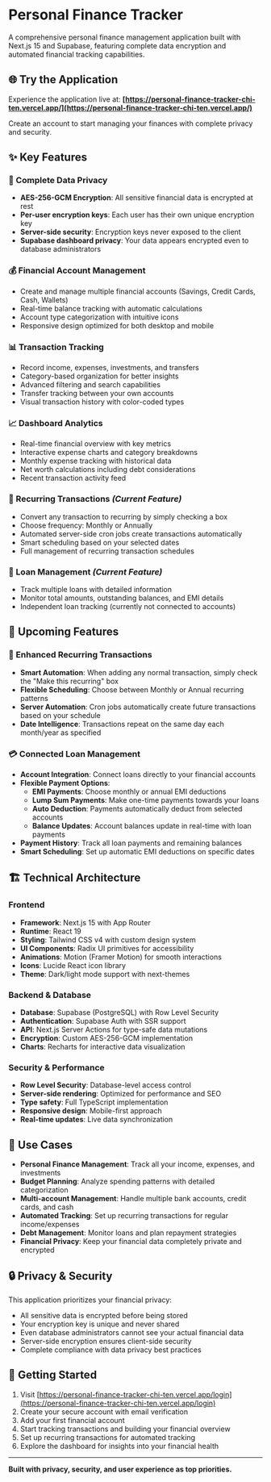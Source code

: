 # Personal Finance Tracker

A comprehensive personal finance management application built with Next.js 15 and Supabase, featuring complete data encryption and automated financial tracking capabilities.

## 🌐 Try the Application

Experience the application live at: **[https://personal-finance-tracker-chi-ten.vercel.app/](https://personal-finance-tracker-chi-ten.vercel.app/)**

Create an account to start managing your finances with complete privacy and security.

## ✨ Key Features

### 🔐 Complete Data Privacy
- **AES-256-GCM Encryption**: All sensitive financial data is encrypted at rest
- **Per-user encryption keys**: Each user has their own unique encryption key
- **Server-side security**: Encryption keys never exposed to the client
- **Supabase dashboard privacy**: Your data appears encrypted even to database administrators

### 💰 Financial Account Management
- Create and manage multiple financial accounts (Savings, Credit Cards, Cash, Wallets)
- Real-time balance tracking with automatic calculations
- Account type categorization with intuitive icons
- Responsive design optimized for both desktop and mobile

### 📊 Transaction Tracking
- Record income, expenses, investments, and transfers
- Category-based organization for better insights
- Advanced filtering and search capabilities
- Transfer tracking between your own accounts
- Visual transaction history with color-coded types

### 📈 Dashboard Analytics
- Real-time financial overview with key metrics
- Interactive expense charts and category breakdowns
- Monthly expense tracking with historical data
- Net worth calculations including debt considerations
- Recent transaction activity feed

### 🔄 Recurring Transactions *(Current Feature)*
- Convert any transaction to recurring by simply checking a box
- Choose frequency: Monthly or Annually
- Automated server-side cron jobs create transactions automatically
- Smart scheduling based on your selected dates
- Full management of recurring transaction schedules

### 🏦 Loan Management *(Current Feature)*
- Track multiple loans with detailed information
- Monitor total amounts, outstanding balances, and EMI details
- Independent loan tracking (currently not connected to accounts)

## 🚀 Upcoming Features

### 🔄 Enhanced Recurring Transactions
- **Smart Automation**: When adding any normal transaction, simply check the "Make this recurring" box
- **Flexible Scheduling**: Choose between Monthly or Annual recurring patterns
- **Server Automation**: Cron jobs automatically create future transactions based on your schedule
- **Date Intelligence**: Transactions repeat on the same day each month/year as specified

### 💳 Connected Loan Management
- **Account Integration**: Connect loans directly to your financial accounts
- **Flexible Payment Options**:
  - **EMI Payments**: Choose monthly or annual EMI deductions
  - **Lump Sum Payments**: Make one-time payments towards your loans
  - **Auto Deduction**: Payments automatically deduct from selected accounts
  - **Balance Updates**: Account balances update in real-time with loan payments
- **Payment History**: Track all loan payments and remaining balances
- **Smart Scheduling**: Set up automatic EMI deductions on specific dates

## 🏗️ Technical Architecture

### Frontend
- **Framework**: Next.js 15 with App Router
- **Runtime**: React 19
- **Styling**: Tailwind CSS v4 with custom design system
- **UI Components**: Radix UI primitives for accessibility
- **Animations**: Motion (Framer Motion) for smooth interactions
- **Icons**: Lucide React icon library
- **Theme**: Dark/light mode support with next-themes

### Backend & Database
- **Database**: Supabase (PostgreSQL) with Row Level Security
- **Authentication**: Supabase Auth with SSR support
- **API**: Next.js Server Actions for type-safe data mutations
- **Encryption**: Custom AES-256-GCM implementation
- **Charts**: Recharts for interactive data visualization

### Security & Performance
- **Row Level Security**: Database-level access control
- **Server-side rendering**: Optimized for performance and SEO
- **Type safety**: Full TypeScript implementation
- **Responsive design**: Mobile-first approach
- **Real-time updates**: Live data synchronization

## 🎯 Use Cases

- **Personal Finance Management**: Track all your income, expenses, and investments
- **Budget Planning**: Analyze spending patterns with detailed categorization
- **Multi-account Management**: Handle multiple bank accounts, credit cards, and cash
- **Automated Tracking**: Set up recurring transactions for regular income/expenses
- **Debt Management**: Monitor loans and plan repayment strategies
- **Financial Privacy**: Keep your financial data completely private and encrypted

## 🔒 Privacy & Security

This application prioritizes your financial privacy:
- All sensitive data is encrypted before being stored
- Your encryption key is unique and never shared
- Even database administrators cannot see your actual financial data
- Server-side encryption ensures client-side security
- Complete compliance with data privacy best practices

## 🌟 Getting Started

1. Visit [https://personal-finance-tracker-chi-ten.vercel.app/login](https://personal-finance-tracker-chi-ten.vercel.app/login)
2. Create your secure account with email verification
3. Add your first financial account
4. Start tracking transactions and building your financial overview
5. Set up recurring transactions for automated tracking
6. Explore the dashboard for insights into your financial health

---

**Built with privacy, security, and user experience as top priorities.**